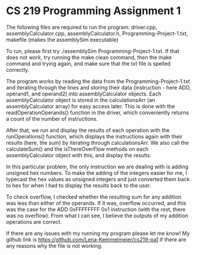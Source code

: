 # CS 219 Programming Assignment 1

The following files are required to run the program: driver.cpp, assemblyCalculator.cpp, assemblyCalculator.h, Programming-Project-1.txt, makefile (makes the assemblySim executable)

To run, please first try ./assemblySim Programming-Project-1.txt. If that does not work, try running the make clean command, then the make command and trying again, and make sure that the txt file is spelled correctly.

The program works by reading the data from the Programming-Project-1.txt and iterating through the lines and storing their data (instruction - here ADD, operand1, and operand2) into assemblyCalculator objects. Each assemblyCalculator object is stored in the calculationsArr (an assemblyCalculator array) for easy access later. This is done with the readOperationOperands() function in the driver, which conveniently returns a count of the number of instructions. 

After that, we run and display the results of each operation with the runOperations() function, which displays the instructions again with their results (here, the sum) by iterating through calculationsArr. We also call the calculateSum() and the isThereOverFlow methods on each assemblyCalculator object with this, and display the results.

In this particular problem, the only instruction we are dealing with is adding unsigned hex numbers. To make the adding of the integers easier for me, I typecast the hex values as unsigned integers and just converted them back to hex for when I had to display the results back to the user. 

To check overflow, I checked whether the resulting sum for any addition was less than either of the operands. If it was, overflow occurred, and this was the case for the ADD 0xFFFFFFFF 0x1 instruction (with the rest, there was no overflow). From what I can see, I believe the outputs of my addition operations are correct.

If there are any issues with my running my program please let me know! My github link is https://github.com/Lena-Kemmelmeier/cs219-pa1 if there are any reasons why the file is not working.